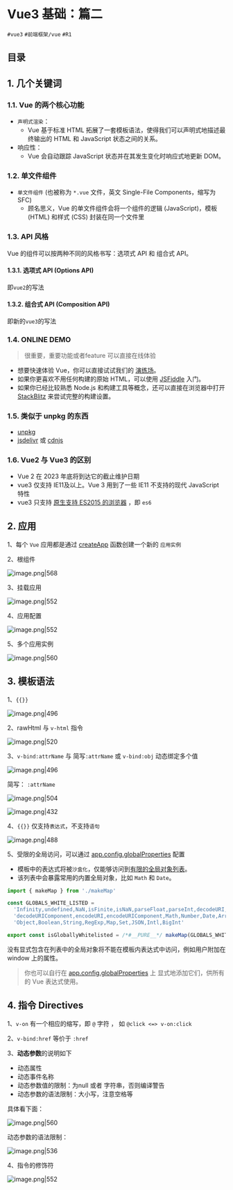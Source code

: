
# Vue3 基础：篇二


 `#vue3` `#前端框架/vue` `#R1` 


## 目录
<!-- toc -->
 ## 1. 几个关键词 

### 1.1. Vue 的两个核心功能

- `声明式渲染`：
	- Vue 基于标准 HTML 拓展了一套模板语法，使得我们可以声明式地描述最终输出的 HTML 和 JavaScript 状态之间的关系。
- 响应性：
	- Vue 会自动跟踪 JavaScript 状态并在其发生变化时响应式地更新 DOM。

### 1.2. 单文件组件

- `单文件组件` (也被称为 `*.vue` 文件，英文 Single-File Components，缩写为 SFC)
	- 顾名思义，Vue 的单文件组件会将一个组件的逻辑 (JavaScript)，模板 (HTML) 和样式 (CSS) 封装在同一个文件里

### 1.3. API 风格

Vue 的组件可以按两种不同的风格书写：选项式 API 和 组合式 API。

#### 1.3.1. 选项式 API (Options API)

即`vue2`的写法

#### 1.3.2. 组合式 API (Composition API)

即新的`vue3`的写法

### 1.4. ONLINE DEMO

> 很重要，重要功能或者feature 可以直接在线体验

- 想要快速体验 Vue，你可以直接试试我们的 [演练场](https://sfc.vuejs.org/#eNo9j01qAzEMha+iapMWOjbdDm6gu96gG2/cjJJM8B+2nBaGuXvlpBMwtj4/JL234EfO6toIRzT1UObMexvpN6fCMNHRNc+w2AgwOXbPL/caoBC3EjcCCPU0wu6TvE/wlYqfnnZ3ae2PXHKMfiwQYArZOyYhAHN+2y9LnwLrarTQ7XeOuTFch5Am8u8WRbcoktGPbnzFOXS3Q3BZXWqKkuRmy/4L1eK4GbUoUTtbPDPnOmpdj4ee/1JVKictlSot8hxIUQ3Dd0k/lYoMtrglwfUPkXdoJg==)。
- 如果你更喜欢不用任何构建的原始 HTML，可以使用 [JSFiddle](https://jsfiddle.net/yyx990803/2ke1ab0z/) 入门。
- 如果你已经比较熟悉 Node.js 和构建工具等概念，还可以直接在浏览器中打开 [StackBlitz](https://vite.new/vue) 来尝试完整的构建设置。

### 1.5. 类似于 unpkg 的东西

- [unpkg](https://unpkg.com/)
- [jsdelivr](https://www.jsdelivr.com/package/npm/vue) 或 [cdnjs](https://cdnjs.com/libraries/vue)

### 1.6. Vue2 与 Vue3 的区别

- Vue 2 在 2023 年底将到达它的截止维护日期
- vue3 仅支持 IE11及以上。Vue 3 用到了一些 IE11 不支持的现代 JavaScript 特性
- vue3 只支持 [原生支持 ES2015 的浏览器](https://caniuse.com/es6) ，即 `es6`

## 2. 应用

1、每个 `Vue` 应用都是通过 [createApp](https://cn.vuejs.org/api/application.html#createapp) 函数创建一个新的 `应用实例`

2、根组件

![image.png|568](https://832-1310531898.cos.ap-beijing.myqcloud.com/yuque/b88a5a4d2277eff8f27cf31541ea7c84.png)

3、挂载应用

![image.png|552](https://832-1310531898.cos.ap-beijing.myqcloud.com/yuque/e83ae5da762a1f626745c2bb063513cf.png)

4、应用配置

![image.png|552](https://832-1310531898.cos.ap-beijing.myqcloud.com/yuque/8a51b48b1e5e8ea2fd9d5590b63f12f0.png)

5、多个应用实例

![image.png|560](https://832-1310531898.cos.ap-beijing.myqcloud.com/yuque/06eaeda3dcc927c55c1c786a078866da.png)

## 3. 模板语法

1、`{{}}`

![image.png|496](https://832-1310531898.cos.ap-beijing.myqcloud.com/yuque/348842d7954689c3fdb16c1a8c0f0cad.png)

2、rawHtml 与 `v-html` 指令

![image.png|520](https://832-1310531898.cos.ap-beijing.myqcloud.com/yuque/5968a47d4e873e246b2520f15634070f.png)

3、`v-bind:attrName` 与 简写`:attrName` 或 `v-bind:obj` 动态绑定多个值

![image.png|496](https://832-1310531898.cos.ap-beijing.myqcloud.com/yuque/26f05e6dfe25ed256f0eee99069f2010.png)

简写： `:attrName`

![image.png|504](https://832-1310531898.cos.ap-beijing.myqcloud.com/yuque/50c1241f3a8803a2f5b58996c011aeea.png)

![image.png|432](https://832-1310531898.cos.ap-beijing.myqcloud.com/yuque/acf06258899c4d73a70ae439342aef61.png)

4、`{{}}` 仅支持`表达式`，不支持`语句`

![image.png|488](https://832-1310531898.cos.ap-beijing.myqcloud.com/yuque/1ebe8a98b79792c966d3a75d935365ad.png)

5、受限的全局访问，可以通过 [app.config.globalProperties](https://cn.vuejs.org/api/application.html#app-config-globalproperties) 配置

- 模板中的表达式将被`沙盒化`，仅能够访问到[有限的全局对象列表](https://github.com/vuejs/core/blob/main/packages/shared/src/globalsWhitelist.ts#L3)。
- 该列表中会暴露常用的内置全局对象，比如 `Math` 和 `Date`。

```javascript
import { makeMap } from './makeMap'

const GLOBALS_WHITE_LISTED =
  'Infinity,undefined,NaN,isFinite,isNaN,parseFloat,parseInt,decodeURI,' +
  'decodeURIComponent,encodeURI,encodeURIComponent,Math,Number,Date,Array,' +
  'Object,Boolean,String,RegExp,Map,Set,JSON,Intl,BigInt'

export const isGloballyWhitelisted = /*#__PURE__*/ makeMap(GLOBALS_WHITE_LISTED)
```

没有显式包含在列表中的全局对象将不能在模板内表达式中访问，例如用户附加在 window 上的属性。

> 你也可以自行在 [app.config.globalProperties](https://cn.vuejs.org/api/application.html#app-config-globalproperties) 上 显式地添加它们，供所有的 Vue 表达式使用。

## 4. 指令 Directives

1、`v-on` 有一个相应的缩写，即 `@` 字符 ， 如 `@click <=> v-on:click`

2、`v-bind:href` 等价于 `:href` 

3、**动态参数**的说明如下
- 动态属性
- 动态事件名称
- 动态参数值的限制：为null 或者 字符串，否则编译警告
- 动态参数的语法限制：大小写，注意空格等

具体看下面：

![image.png|560](https://832-1310531898.cos.ap-beijing.myqcloud.com/yuque/0c3f6bbe4333afb3a4d663b954c16887.png)

动态参数的语法限制：

![image.png|536](https://832-1310531898.cos.ap-beijing.myqcloud.com/yuque/53bf37f4be201240faf16a9c33191c14.png)

4、指令的修饰符

![image.png|552](https://832-1310531898.cos.ap-beijing.myqcloud.com/yuque/9f6397816b7d01663f22e57bbc383a36.png)

